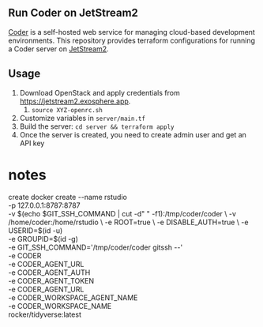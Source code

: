 ## Run Coder on JetStream2

[Coder](https://coder.com) is a self-hosted web service for managing cloud-based development environments. This repository
provides terraform configurations for running a Coder server on [JetStream2](https://jetstream-cloud.org/). 

## Usage

1. Download OpenStack and apply credentials from https://jetstream2.exosphere.app.
   1. `source XYZ-openrc.sh`
2. Customize variables in `server/main.tf`
3. Build the server: `cd server && terraform apply`
4. Once the server is created, you need to create admin user and get an API key



# notes

create
docker create --name rstudio \
   -p 127.0.0.1:8787:8787 \
   -v $(echo $GIT_SSH_COMMAND | cut -d" " -f1):/tmp/coder/coder \
   -v /home/coder:/home/rstudio \
   -e ROOT=true \
   -e DISABLE_AUTH=true \
   -e USERID=$(id -u) \
   -e GROUPID=$(id -g) \
   -e GIT_SSH_COMMAND='/tmp/coder/coder gitssh --' \
   -e CODER \
   -e CODER_AGENT_URL \
   -e CODER_AGENT_AUTH \
   -e CODER_AGENT_TOKEN \
   -e CODER_AGENT_URL \
   -e CODER_WORKSPACE_AGENT_NAME \
   -e CODER_WORKSPACE_NAME \
   rocker/tidyverse:latest